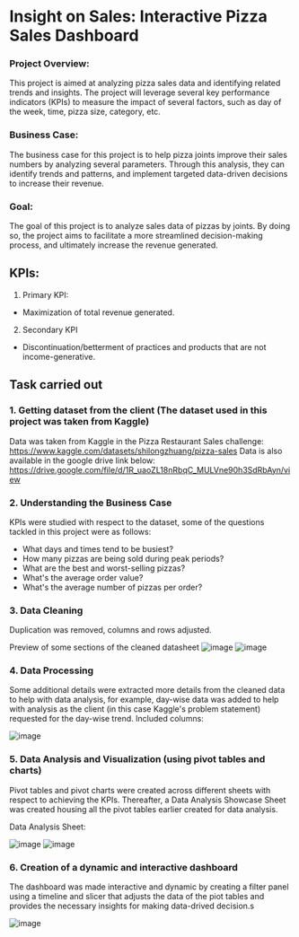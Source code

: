 # Insight on Sales: Interactive Pizza Sales Dashboard

### Project Overview:
This project is aimed at analyzing pizza sales data and identifying related trends and insights. 
The project will leverage several key performance indicators (KPIs) to measure the impact of several factors, such as day of the week, time, pizza size, category, etc.

### Business Case:
The business case for this project is to help pizza joints improve their sales numbers by analyzing several parameters. 
Through this analysis, they can identify trends and patterns, and implement targeted data-driven decisions to increase their revenue.

### Goal:
The goal of this project is to analyze sales data of pizzas by joints. 
By doing so, the project aims to facilitate a more streamlined decision-making process, and ultimately increase the revenue generated.

## KPIs:
1. Primary KPI:
  - Maximization of total revenue generated.

2. Secondary KPI
  - Discontinuation/betterment of practices and products that are not income-generative.

## Task carried out

### 1. Getting dataset from the client (The dataset used in this project was taken from Kaggle)

  Data was taken from Kaggle in the Pizza Restaurant Sales challenge: https://www.kaggle.com/datasets/shilongzhuang/pizza-sales
  Data is also available in the google drive link below:
  https://drive.google.com/file/d/1R_uaoZL18nRbqC_MULVne90h3SdRbAyn/view

### 2. Understanding the Business Case

  KPIs were studied with respect to the dataset, some of the questions tackled in this project were as follows:
  - What days and times tend to be busiest?
  - How many pizzas are being sold during peak periods?
  - What are the best and worst-selling pizzas?
  - What's the average order value?
  - What's the average number of pizzas per order?

### 3. Data Cleaning

  Duplication was removed, columns and rows adjusted.

  Preview of some sections of the cleaned datasheet
  ![image](https://github.com/Kartikaye07/Interactive-Sales-Dashboard/blob/main/images/Data%20Cleaning%202.png)
  ![image](https://github.com/Kartikaye07/Interactive-Sales-Dashboard/blob/main/images/Data%20Manipulation%201.png)
  
### 4. Data Processing 
  Some additional details were extracted more details from the cleaned data to help with data analysis, for example, day-wise data was added
  to help with analysis as the client (in this case Kaggle's problem statement) requested for the day-wise trend.
  Included columns:

  ![image](https://github.com/Kartikaye07/Interactive-Sales-Dashboard/blob/main/images/Data%20Manipulation%202.png)

### 5. Data Analysis and Visualization (using pivot tables and charts)

  Pivot tables and pivot charts were created across different sheets with respect to achieving the KPIs. 
  Thereafter, a Data Analysis Showcase Sheet was created housing all the pivot tables earlier created for data analysis.

  Data Analysis Sheet:

  ![image](https://github.com/Kartikaye07/Interactive-Sales-Dashboard/blob/main/images/Pivot%20Tables%20and%20Charts%20-%201.png)
  ![image](https://github.com/Kartikaye07/Interactive-Sales-Dashboard/blob/main/images/Pivot%20Tables%20and%20Charts%20-%202.png)

### 6. Creation of a dynamic and interactive dashboard

  The dashboard was made interactive and dynamic by creating a filter panel using a timeline and slicer that adjusts the data of the piot tables and provides the necessary insights for making data-drived decision.s

  ![image](https://github.com/Kartikaye07/Interactive-Sales-Dashboard/blob/main/images/Interactive%20Dashboard.png)




